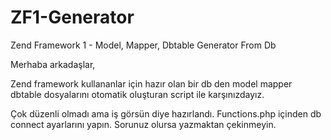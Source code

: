 # ZF1-Generator
Zend Framework 1 - Model, Mapper, Dbtable Generator From Db

Merhaba arkadaşlar,

Zend framework kullananlar için hazır olan bir db den model mapper dbtable dosyalarını otomatik oluşturan script ile karşınızdayız.

Çok düzenli olmadı ama iş görsün diye hazırlandı. Functions.php içinden db connect ayarlarını yapın. Sorunuz olursa yazmaktan çekinmeyin.

